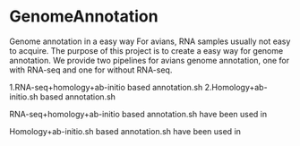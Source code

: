 # GenomeAnnotation
Genome annotation in a easy way 
For avians, RNA samples usually not easy to acquire. 
The purpose of this project is to create a easy way for genome annotation.
We provide two pipelines for avians genome annotation, one for with RNA-seq and one for without RNA-seq.

1.RNA-seq+homology+ab-initio based annotation.sh
2.Homology+ab-initio.sh based annotation.sh

RNA-seq+homology+ab-initio based annotation.sh have been used in 


Homology+ab-initio.sh based annotation.sh have been used in 


